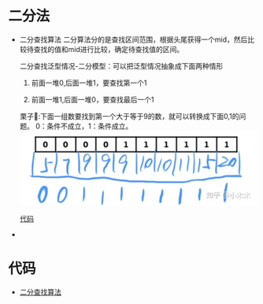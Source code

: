 # 二分法
- 二分查找算法
    二分算法分的是查找区间范围，根据头尾获得一个mid，然后比较待查找的值和mid进行比较，确定待查找值的区间。

    二分查找泛型情况-二分模型：可以把泛型情况抽象成下面两种情形
    1. 前面一堆0,后面一堆1，要查找第一个1

    2. 前面一堆1,后面一堆0，要查找最后一个1

    栗子🌰:下面一组数要找到第一个大于等于9的数，就可以转换成下面0,1的问题。 0：条件不成立，1：条件成立。
    ![images](./images/demo.webp)

    [代码](./binarySearch01.js)


- 

# 代码

- [二分查找算法](./binarySearch.js)
